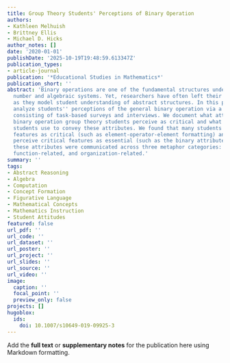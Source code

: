 ```yaml
---
title: Group Theory Students' Perceptions of Binary Operation
authors:
- Kathleen Melhuish
- Brittney Ellis
- Michael D. Hicks
author_notes: []
date: '2020-01-01'
publishDate: '2025-10-19T19:48:59.613347Z'
publication_types:
- article-journal
publication: '*Educational Studies in Mathematics*'
publication_short: ''
abstract: 'Binary operations are one of the fundamental structures underlying our
  number and algebraic systems. Yet, researchers have often left their role implicit
  as they model student understanding of abstract structures. In this paper, we directly
  analyze students'' perceptions of the general binary operation via a two-phase study
  consisting of task-based surveys and interviews. We document what attributes of
  binary operation group theory students perceive as critical and what types of metaphors
  students use to convey these attributes. We found that many students treat superficial
  features as critical (such as element-operator-element formatting) and do not always
  perceive critical features as essential (such as the binary attribute). Further,
  these attributes were communicated across three metaphor categories: arithmetic-related,
  function-related, and organization-related.'
summary: ''
tags:
- Abstract Reasoning
- Algebra
- Computation
- Concept Formation
- Figurative Language
- Mathematical Concepts
- Mathematics Instruction
- Student Attitudes
featured: false
url_pdf: ''
url_code: ''
url_dataset: ''
url_poster: ''
url_project: ''
url_slides: ''
url_source: ''
url_video: ''
image:
  caption: ''
  focal_point: ''
  preview_only: false
projects: []
hugoblox:
  ids:
    doi: 10.1007/s10649-019-09925-3
---
```


Add the **full text** or **supplementary notes** for the publication here using Markdown formatting.

